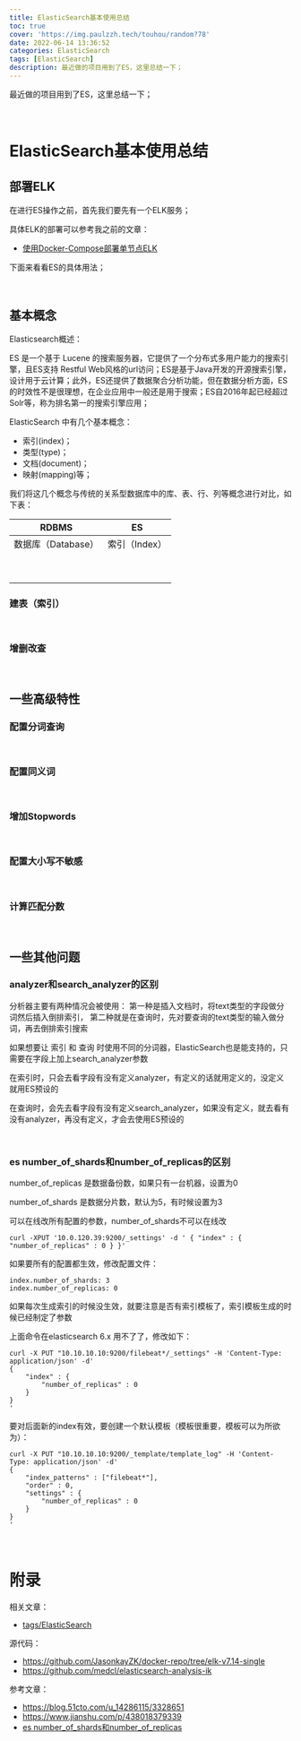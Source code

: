 ```yaml
---
title: ElasticSearch基本使用总结
toc: true
cover: 'https://img.paulzzh.tech/touhou/random?78'
date: 2022-06-14 13:36:52
categories: ElasticSearch
tags: [ElasticSearch]
description: 最近做的项目用到了ES，这里总结一下；
---
```


最近做的项目用到了ES，这里总结一下；

<br/>

<!--more-->

# **ElasticSearch基本使用总结**

## **部署ELK**

在进行ES操作之前，首先我们要先有一个ELK服务；

具体ELK的部署可以参考我之前的文章：

-   [使用Docker-Compose部署单节点ELK](/2021/05/15/使用Docker-Compose部署单节点ELK/)

下面来看看ES的具体用法；

<br/>

## **基本概念**

Elasticsearch概述：

ES 是一个基于 Lucene 的搜索服务器，它提供了一个分布式多用户能力的搜索引擎，且ES支持 Restful Web风格的url访问；ES是基于Java开发的开源搜索引擎，设计用于云计算；此外，ES还提供了数据聚合分析功能，但在数据分析方面，ES 的时效性不是很理想，在企业应用中一般还是用于搜索；ES自2016年起已经超过Solr等，称为排名第一的搜索引擎应用；

ElasticSearch 中有几个基本概念：

-   索引(index)；
-   类型(type)；
-   文档(document)；
-   映射(mapping)等；

我们将这几个概念与传统的关系型数据库中的库、表、行、列等概念进行对比，如下表：

| **RDBMS**          | **ES**        |
| ------------------ | ------------- |
| 数据库（Database） | 索引（Index） |
|                    |               |
|                    |               |
|                    |               |
|                    |               |
|                    |               |
|                    |               |
|                    |               |
|                    |               |
|                    |               |







### **建表（索引）**











<br/>

### **增删改查**









<br/>

## **一些高级特性**

### **配置分词查询**





<br/>

### **配置同义词**







<br/>

### **增加Stopwords**







<br/>

### **配置大小写不敏感**









<br/>

### **计算匹配分数**







<br/>

## **一些其他问题**

### **analyzer和search_analyzer的区别**



分析器主要有两种情况会被使用：
第一种是插入文档时，将text类型的字段做分词然后插入倒排索引，
第二种就是在查询时，先对要查询的text类型的输入做分词，再去倒排索引搜索

如果想要让 索引 和 查询 时使用不同的分词器，ElasticSearch也是能支持的，只需要在字段上加上search_analyzer参数

在索引时，只会去看字段有没有定义analyzer，有定义的话就用定义的，没定义就用ES预设的

在查询时，会先去看字段有没有定义search_analyzer，如果没有定义，就去看有没有analyzer，再没有定义，才会去使用ES预设的

<br/>

### **es number_of_shards和number_of_replicas的区别**

number_of_replicas 是数据备份数，如果只有一台机器，设置为0

number_of_shards 是数据分片数，默认为5，有时候设置为3

可以在线改所有配置的参数，number_of_shards不可以在线改

```
curl -XPUT '10.0.120.39:9200/_settings' -d ' { "index" : { "number_of_replicas" : 0 } }'
```

如果要所有的配置都生效，修改配置文件：

```
index.number_of_shards: 3
index.number_of_replicas: 0
```

如果每次生成索引的时候没生效，就要注意是否有索引模板了，索引模板生成的时候已经制定了参数

上面命令在elasticsearch 6.x 用不了了，修改如下：

```
curl -X PUT "10.10.10.10:9200/filebeat*/_settings" -H 'Content-Type: application/json' -d'
{
    "index" : {
        "number_of_replicas" : 0
    }
}
'
```

 要对后面新的index有效，要创建一个默认模板（模板很重要，模板可以为所欲为）：

```
curl -X PUT "10.10.10.10:9200/_template/template_log" -H 'Content-Type: application/json' -d'
{
    "index_patterns" : ["filebeat*"],
    "order" : 0,
    "settings" : {
        "number_of_replicas" : 0
    }
}
'
```



<br/>

# **附录**

相关文章：

-   [tags/ElasticSearch](/tags/ElasticSearch/)

源代码：

-   https://github.com/JasonkayZK/docker-repo/tree/elk-v7.14-single
-   https://github.com/medcl/elasticsearch-analysis-ik

参考文章：

-   https://blog.51cto.com/u_14286115/3328651
-   https://www.jianshu.com/p/438018379339
-   [es number_of_shards和number_of_replicas](https://www.cnblogs.com/mikeluwen/p/8031813.html)


<br/>

